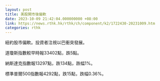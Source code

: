 ```yaml
---
layout: post
title: 美股開市後偏軟
date: 2023-10-09 21:42:04.000000000 +08:00
link: https://news.rthk.hk/rthk/ch/component/k2/1722430-20231009.htm
categories: rthk
---
```


紐約股市偏軟。投資者注視以巴衝突發展。

道瓊斯指數較早時報33402點，跌5點。

納斯達克指數報13297點，跌134點，跌幅1%。

標準普爾500指數報4292點，跌15點，跌幅0.36%。
